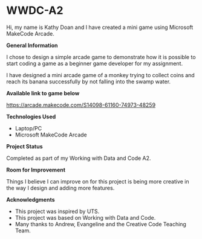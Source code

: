 # WWDC-A2

Hi, my name is Kathy Doan and I have created a mini game using Microsoft MakeCode Arcade. 

**General Information** 

I chose to design a simple arcade game to demonstrate how it is possible to start coding a game as a beginner game developer for my assignment.

I have designed a mini arcade game of a monkey trying to collect coins and reach its banana successfully by not falling into the swamp water. 

**Available link to game below** 

https://arcade.makecode.com/S14098-61160-74973-48259

**Technologies Used**

- Laptop/PC
- Microsoft MakeCode Arcade

**Project Status**

Completed as part of my Working with Data and Code A2. 

**Room for Improvement**

Things I believe I can improve on for this project is being more creative in the way I design and adding more features.

**Acknowledgments**

- This project was inspired by UTS.
- This project was based on Working with Data and Code.
- Many thanks to Andrew, Evangeline and the Creative Code Teaching Team.
